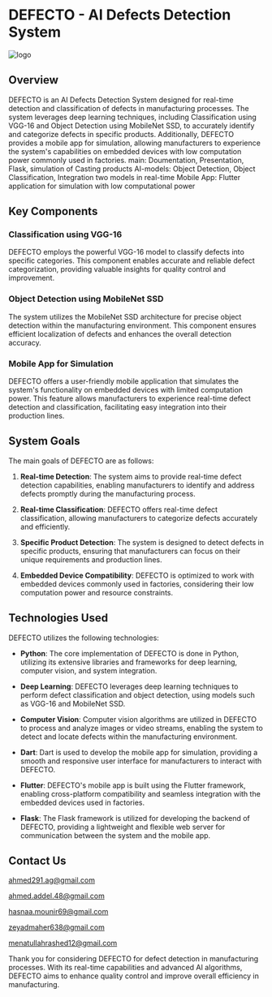 # DEFECTO - AI Defects Detection System

![logo](https://github.com/ahmedaadel/Ai-Defects-Detection-System/assets/101002059/e1f234f2-0207-46be-9f1e-8be2c506279b)


## Overview

DEFECTO is an AI Defects Detection System designed for real-time detection and classification of defects in manufacturing processes. The system leverages deep learning techniques, including Classification using VGG-16 and Object Detection using MobileNet SSD, to accurately identify and categorize defects in specific products. Additionally, DEFECTO provides a mobile app for simulation, allowing manufacturers to experience the system's capabilities on embedded devices with low computation power commonly used in factories.
main: Doumentation, Presentation, Flask, simulation of Casting products
AI-models: Object Detection, Object Classification, Integration two models in real-time
Mobile App: Flutter application for simulation with low computational power


## Key Components

### Classification using VGG-16

DEFECTO employs the powerful VGG-16 model to classify defects into specific categories. This component enables accurate and reliable defect categorization, providing valuable insights for quality control and improvement.

### Object Detection using MobileNet SSD

The system utilizes the MobileNet SSD architecture for precise object detection within the manufacturing environment. This component ensures efficient localization of defects and enhances the overall detection accuracy.

### Mobile App for Simulation

DEFECTO offers a user-friendly mobile application that simulates the system's functionality on embedded devices with limited computation power. This feature allows manufacturers to experience real-time defect detection and classification, facilitating easy integration into their production lines.

## System Goals

The main goals of DEFECTO are as follows:

1. **Real-time Detection**: The system aims to provide real-time defect detection capabilities, enabling manufacturers to identify and address defects promptly during the manufacturing process.

2. **Real-time Classification**: DEFECTO offers real-time defect classification, allowing manufacturers to categorize defects accurately and efficiently.

3. **Specific Product Detection**: The system is designed to detect defects in specific products, ensuring that manufacturers can focus on their unique requirements and production lines.

4. **Embedded Device Compatibility**: DEFECTO is optimized to work with embedded devices commonly used in factories, considering their low computation power and resource constraints.

## Technologies Used

DEFECTO utilizes the following technologies:

- **Python**: The core implementation of DEFECTO is done in Python, utilizing its extensive libraries and frameworks for deep learning, computer vision, and system integration.

- **Deep Learning**: DEFECTO leverages deep learning techniques to perform defect classification and object detection, using models such as VGG-16 and MobileNet SSD.

- **Computer Vision**: Computer vision algorithms are utilized in DEFECTO to process and analyze images or video streams, enabling the system to detect and locate defects within the manufacturing environment.

- **Dart**: Dart is used to develop the mobile app for simulation, providing a smooth and responsive user interface for manufacturers to interact with DEFECTO.

- **Flutter**: DEFECTO's mobile app is built using the Flutter framework, enabling cross-platform compatibility and seamless integration with the embedded devices used in factories.

- **Flask**: The Flask framework is utilized for developing the backend of DEFECTO, providing a lightweight and flexible web server for communication between the system and the mobile app.

## Contact Us

ahmed291.ag@gmail.com

ahmed.addel.48@gmail.com

hasnaa.mounir69@gmail.com

zeyadmaher638@gmail.com

menatullahrashed12@gmail.com


Thank you for considering DEFECTO for defect detection in manufacturing processes. With its real-time capabilities and advanced AI algorithms, DEFECTO aims to enhance quality control and improve overall efficiency in manufacturing.

